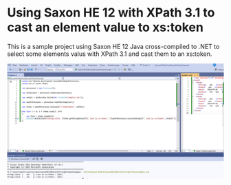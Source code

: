 # Using Saxon HE 12 with XPath 3.1 to cast an element value to xs:token

This is a sample project using Saxon HE 12 Java cross-compiled to .NET to select some elements valus with XPath 3.1 and cast them to an xs:token.

![Visual Studio with XML and C# code using XPath 3.1](screenshot.png)